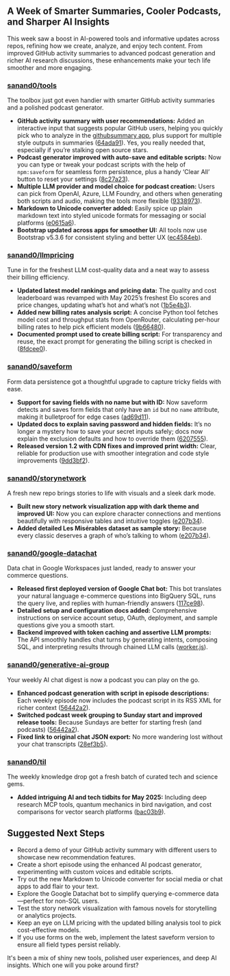 ## A Week of Smarter Summaries, Cooler Podcasts, and Sharper AI Insights

This week saw a boost in AI-powered tools and informative updates across repos, refining how we create, analyze, and enjoy tech content. From improved GitHub activity summaries to advanced podcast generation and richer AI research discussions, these enhancements make your tech life smoother and more engaging.

### [sanand0/tools](https://github.com/sanand0/tools)

The toolbox just got even handier with smarter GitHub activity summaries and a polished podcast generator.

- **GitHub activity summary with user recommendations:** Added an interactive input that suggests popular GitHub users, helping you quickly pick who to analyze in the [githubsummary app](https://github.com/sanand0/tools/commit/b9f4ce86), plus support for multiple style outputs in summaries ([64ada91](https://github.com/sanand0/tools/commit/64ada914)). Yes, you really needed that, especially if you’re stalking open source stars.
- **Podcast generator improved with auto-save and editable scripts:** Now you can type or tweak your podcast scripts with the help of `npm:saveform` for seamless form persistence, plus a handy ‘Clear All’ button to reset your settings ([8c27a23](https://github.com/sanand0/tools/commit/8c27a235)).
- **Multiple LLM provider and model choice for podcast creation:** Users can pick from OpenAI, Azure, LLM Foundry, and others when generating both scripts and audio, making the tools more flexible ([9338973](https://github.com/sanand0/tools/commit/93389733)).
- **Markdown to Unicode converter added:** Easily spice up plain markdown text into styled unicode formats for messaging or social platforms ([e0615a6](https://github.com/sanand0/tools/commit/e0615a63)).
- **Bootstrap updated across apps for smoother UI:** All tools now use Bootstrap v5.3.6 for consistent styling and better UX ([ec4584eb](https://github.com/sanand0/tools/commit/ec4584ebe)).

### [sanand0/llmpricing](https://github.com/sanand0/llmpricing)

Tune in for the freshest LLM cost-quality data and a neat way to assess their billing efficiency.

- **Updated latest model rankings and pricing data:** The quality and cost leaderboard was revamped with May 2025’s freshest Elo scores and price changes, updating what’s hot and what’s not ([1b5e4b3](https://github.com/sanand0/llmpricing/commit/1b5e4b352)).
- **Added new billing rates analysis script:** A concise Python tool fetches model cost and throughput stats from OpenRouter, calculating per-hour billing rates to help pick efficient models ([9b66480](https://github.com/sanand0/llmpricing/commit/9b664804)).
- **Documented prompt used to create billing script:** For transparency and reuse, the exact prompt for generating the billing script is checked in ([8fdcee0](https://github.com/sanand0/llmpricing/commit/8fdcee081)).

### [sanand0/saveform](https://github.com/sanand0/saveform)

Form data persistence got a thoughtful upgrade to capture tricky fields with ease.

- **Support for saving fields with no name but with ID:** Now saveform detects and saves form fields that only have an `id` but no `name` attribute, making it bulletproof for edge cases ([ad69d11](https://github.com/sanand0/saveform/commit/ad69d110)).
- **Updated docs to explain saving password and hidden fields:** It’s no longer a mystery how to save your secret inputs safely; docs now explain the exclusion defaults and how to override them ([6207555](https://github.com/sanand0/saveform/commit/6207555e)).
- **Released version 1.2 with CDN fixes and improved print width:** Clear, reliable for production use with smoother integration and code style improvements ([9dd3bf2](https://github.com/sanand0/saveform/commit/9dd3bf2f)).

### [sanand0/storynetwork](https://github.com/sanand0/storynetwork)

A fresh new repo brings stories to life with visuals and a sleek dark mode.

- **Built new story network visualization app with dark theme and improved UI:** Now you can explore character connections and mentions beautifully with responsive tables and intuitive toggles ([e207b34](https://github.com/sanand0/storynetwork/commit/e207b347)).
- **Added detailed Les Misérables dataset as sample story:** Because every classic deserves a graph of who’s talking to whom ([e207b34](https://github.com/sanand0/storynetwork/commit/e207b347)).

### [sanand0/google-datachat](https://github.com/sanand0/google-datachat)

Data chat in Google Workspaces just landed, ready to answer your commerce questions.

- **Released first deployed version of Google Chat bot:** This bot translates your natural language e-commerce questions into BigQuery SQL, runs the query live, and replies with human-friendly answers ([117ce98](https://github.com/sanand0/google-datachat/commit/117ce988)).
- **Detailed setup and configuration docs added:** Comprehensive instructions on service account setup, OAuth, deployment, and sample questions give you a smooth start.
- **Backend improved with token caching and assertive LLM prompts:** The API smoothly handles chat turns by generating intents, composing SQL, and interpreting results through chained LLM calls ([worker.js](https://github.com/sanand0/google-datachat/commit/117ce988)).

### [sanand0/generative-ai-group](https://github.com/sanand0/generative-ai-group)

Your weekly AI chat digest is now a podcast you can play on the go.

- **Enhanced podcast generation with script in episode descriptions:** Each weekly episode now includes the podcast script in its RSS XML for richer context ([56442a2](https://github.com/sanand0/generative-ai-group/commit/56442a28)).
- **Switched podcast week grouping to Sunday start and improved release tools:** Because Sundays are better for starting fresh (and podcasts) ([56442a2](https://github.com/sanand0/generative-ai-group/commit/56442a28)).
- **Fixed link to original chat JSON export:** No more wandering lost without your chat transcripts ([28ef3b5](https://github.com/sanand0/generative-ai-group/commit/28ef3b570)).

### [sanand0/til](https://github.com/sanand0/til)

The weekly knowledge drop got a fresh batch of curated tech and science gems.

- **Added intriguing AI and tech tidbits for May 2025:** Including deep research MCP tools, quantum mechanics in bird navigation, and cost comparisons for vector search platforms ([bac03b9](https://github.com/sanand0/til/commit/bac03b96)).

## Suggested Next Steps

- Record a demo of your GitHub activity summary with different users to showcase new recommendation features.
- Create a short episode using the enhanced AI podcast generator, experimenting with custom voices and editable scripts.
- Try out the new Markdown to Unicode converter for social media or chat apps to add flair to your text.
- Explore the Google Datachat bot to simplify querying e-commerce data—perfect for non-SQL users.
- Test the story network visualization with famous novels for storytelling or analytics projects.
- Keep an eye on LLM pricing with the updated billing analysis tool to pick cost-effective models.
- If you use forms on the web, implement the latest saveform version to ensure all field types persist reliably.

It's been a mix of shiny new tools, polished user experiences, and deep AI insights. Which one will you poke around first?
